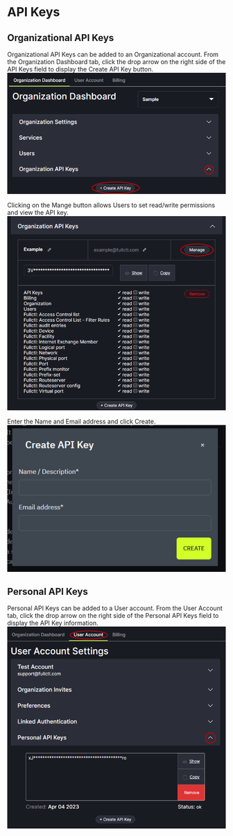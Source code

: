 # API Keys

## Organizational API Keys

Organizational API Keys can be added to an Organizational account. From the Organization Dashboard tab, click the drop arrow on the right side of the API Keys field to display the Create API Key button.
   ![](img/orgapikey.png)

Clicking on the Mange button allows Users to set read/write permissions and view the API key.
   ![](img/mangeapi.png)

Enter the Name and Email address and click Create.
   ![](img/apikeypopup.png)

## Personal API Keys

Personal API Keys can be added to a User account. From the User Account tab, click the drop arrow on the right side of the Personal API Keys field to display the API Key information.
   ![](img/personalapi.png)
